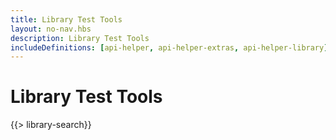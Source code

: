 ```yaml
---
title: Library Test Tools
layout: no-nav.hbs
description: Library Test Tools
includeDefinitions: [api-helper, api-helper-extras, api-helper-library]
---
```


# Library Test Tools

{{> library-search}}
